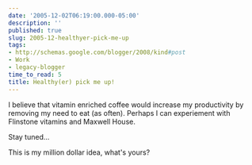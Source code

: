 ```yaml
---
date: '2005-12-02T06:19:00.000-05:00'
description: ''
published: true
slug: 2005-12-healthyer-pick-me-up
tags:
- http://schemas.google.com/blogger/2008/kind#post
- Work
- legacy-blogger
time_to_read: 5
title: Healthy(er) pick me up!
---
```


I believe that vitamin enriched coffee would increase my productivity by removing my need to eat (as often). Perhaps I can experiement with Flinstone vitamins and Maxwell House.

Stay tuned...

This is my million dollar idea, what's yours?
